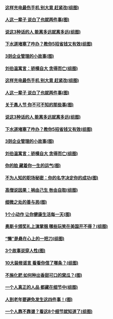 #### [这样充电最伤手机 别大意 赶紧改(组图)](../pages/p8/1001769.md?t=04020106) 
#### [人这一辈子 说白了也就两件事(图)](../pages/p8/1001995.md?t=04020106) 
#### [说这3种话的人 能离多远就离多远(组图)](../pages/p8/1001833.md?t=04020106) 
#### [下水道堵塞了咋办？教你5招省钱又有效(组图)](../pages/p8/1002083.md?t=04020106) 
#### [3则企业管理的小故事(图)](../pages/p8/1002000.md?t=04020106) 
#### [刘伯温寓言：骄横自大 贪得而亡(组图)](../pages/p8/1002059.md?t=04020106) 
#### [这样充电最伤手机 别大意 赶紧改(组图)](../pages/p8/1001769.md?t=04020106) 
#### [人这一辈子 说白了也就两件事(图)](../pages/p8/1001995.md?t=04020106) 
#### [关于愚人节 你不可不知的那些事(图)](../pages/p8/1002122.md?t=04020106) 
#### [说这3种话的人 能离多远就离多远(组图)](../pages/p8/1001833.md?t=04020106) 
#### [下水道堵塞了咋办？教你5招省钱又有效(组图)](../pages/p8/1002083.md?t=04020106) 
#### [3则企业管理的小故事(图)](../pages/p8/1002000.md?t=04020106) 
#### [刘伯温寓言：骄横自大 贪得而亡(组图)](../pages/p8/1002059.md?t=04020106) 
#### [你的脸 藏着你一生的运气(图)](../pages/p8/1002003.md?t=04020106) 
#### [不为人知的职场秘密：你的名字决定你的成功(图)](../pages/p8/1001991.md?t=04020106) 
#### [高僧说因果：祸由己生 咎由自取(组图)](../pages/p8/1002017.md?t=04020106) 
#### [细微之处的善与恶(图)](../pages/p8/1001519.md?t=04020106) 
#### [1个小动作 让你健康生活每一天(图)](../pages/p8/1001768.md?t=04020106) 
#### [奥斯卡颁奖礼上演掌掴 哪些玩笑在美国开不得？(组图)](../pages/p8/1001931.md?t=04020106) 
#### [“懒”是悬在心上的一把刀(组图)](../pages/p8/1001917.md?t=04020106) 
#### [3个故事说穿人性(图)](../pages/p8/1001523.md?t=04020106) 
#### [10大装修谣言 看看你信了哪条？(组图)](../pages/p8/1001479.md?t=04020106) 
#### [不施化肥 如何种出香甜可口的窝瓜？(图)](../pages/p8/1001864.md?t=04020106) 
#### [一个人真正的人品&nbsp;都藏在细节中(组图)](../pages/p8/1001530.md?t=04020106) 
#### [人到老年要避免发生这四件事！(图)](../pages/p8/1001766.md?t=04020106) 
#### [一个人靠不靠谱？看这8个细节就知道了(组图)](../pages/p8/1001368.md?t=04020106) 
